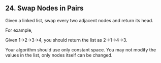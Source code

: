 ## 24. Swap Nodes in Pairs

Given a linked list, swap every two adjacent nodes and return its head.

For example,

Given 1->2->3->4, you should return the list as 2->1->4->3.

Your algorithm should use only constant space. You may not modify the values in the list, only nodes itself can be changed.
